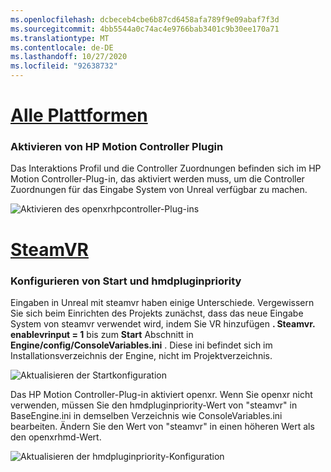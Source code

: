 ```yaml
---
ms.openlocfilehash: dcbeceb4cbe6b87cd6458afa789f9e09abaf7f3d
ms.sourcegitcommit: 4bb5544a0c74ac4e9766bab3401c9b30ee170a71
ms.translationtype: MT
ms.contentlocale: de-DE
ms.lasthandoff: 10/27/2020
ms.locfileid: "92638732"
---
```

# <a name="all-platforms"></a>[Alle Plattformen](#tab/all)

### <a name="enabling-hp-motion-controller-plugin"></a>Aktivieren von HP Motion Controller Plugin 

Das Interaktions Profil und die Controller Zuordnungen befinden sich im HP Motion Controller-Plug-in, das aktiviert werden muss, um die Controller Zuordnungen für das Eingabe System von Unreal verfügbar zu machen.

![Aktivieren des openxrhpcontroller-Plug-ins](../images/reverb-g2-img-01.png)

# <a name="steamvr"></a>[SteamVR](#tab/steamvr)

### <a name="configuring-startup-and-hmdpluginpriority"></a>Konfigurieren von Start und hmdpluginpriority

Eingaben in Unreal mit steamvr haben einige Unterschiede.  Vergewissern Sie sich beim Einrichten des Projekts zunächst, dass das neue Eingabe System von steamvr verwendet wird, indem Sie VR hinzufügen **. Steamvr. enablevrinput = 1** bis zum **Start** Abschnitt in **Engine/config/ConsoleVariables.ini** .  Diese ini befindet sich im Installationsverzeichnis der Engine, nicht im Projektverzeichnis.

![Aktualisieren der Startkonfiguration](../images/reverb-g2-img-07.png)

Das HP Motion Controller-Plug-in aktiviert openxr.  Wenn Sie openxr nicht verwenden, müssen Sie den hmdpluginpriority-Wert von "steamvr" in BaseEngine.ini in demselben Verzeichnis wie ConsoleVariables.ini bearbeiten.  Ändern Sie den Wert von "steamvr" in einen höheren Wert als den openxrhmd-Wert.

![Aktualisieren der hmdpluginpriority-Konfiguration](../images/reverb-g2-img-08.png)


